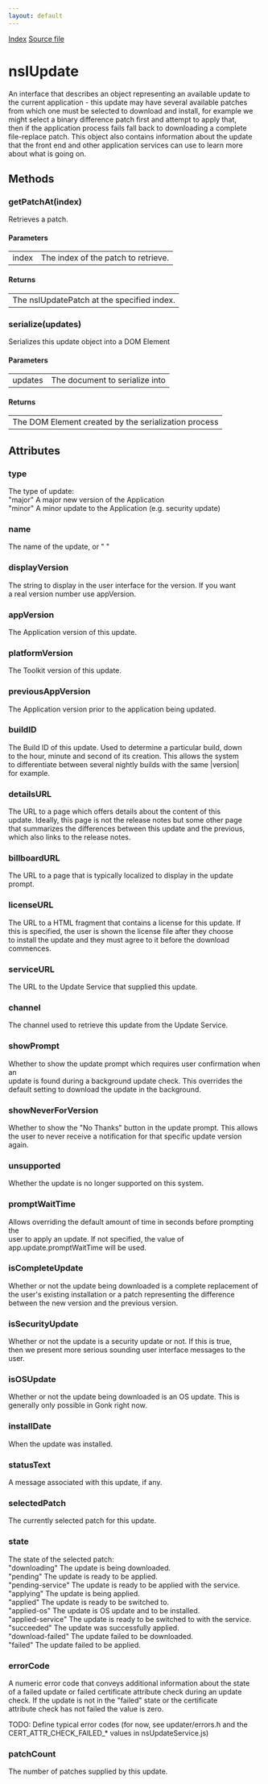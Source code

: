 ```yaml
---
layout: default
---
```

<div id='links'><a href="../index.html">Index</a>
<a href="http://dxr.mozilla.org/mozilla-central/source/toolkit/mozapps/update/nsIUpdateService.idl">Source file</a>
</div>

# nsIUpdate #
  
An interface that describes an object representing an available update to  
the current application - this update may have several available patches  
from which one must be selected to download and install, for example we  
might select a binary difference patch first and attempt to apply that,  
then if the application process fails fall back to downloading a complete  
file-replace patch. This object also contains information about the update  
that the front end and other application services can use to learn more  
about what is going on.  
  

## Methods ##

### getPatchAt(index) ###
  
Retrieves a patch.  
  

#### Parameters ####

<table>

<tr>
<td>index</td>
<td>         The index of the patch to retrieve.  
</td>
</tr>

</table>

#### Returns ####

<table>

<tr>
<td>The nsIUpdatePatch at the specified index.  
</td>
</tr>

</table>

### serialize(updates) ###
  
Serializes this update object into a DOM Element  
  

#### Parameters ####

<table>

<tr>
<td>updates</td>
<td>         The document to serialize into  
</td>
</tr>

</table>

#### Returns ####

<table>

<tr>
<td>The DOM Element created by the serialization process  
</td>
</tr>

</table>

## Attributes ##

### type ###
  
The type of update:  
  "major"  A major new version of the Application  
  "minor"  A minor update to the Application (e.g. security update)  
  

### name ###
  
The name of the update, or "<Application Name> <Update Version>"  
  

### displayVersion ###
  
The string to display in the user interface for the version. If you want  
a real version number use appVersion.  
  

### appVersion ###
  
The Application version of this update.  
  

### platformVersion ###
  
The Toolkit version of this update.  
  

### previousAppVersion ###
  
The Application version prior to the application being updated.  
  

### buildID ###
  
The Build ID of this update. Used to determine a particular build, down  
to the hour, minute and second of its creation. This allows the system  
to differentiate between several nightly builds with the same |version|  
for example.  
  

### detailsURL ###
  
The URL to a page which offers details about the content of this  
update. Ideally, this page is not the release notes but some other page  
that summarizes the differences between this update and the previous,  
which also links to the release notes.  
  

### billboardURL ###
  
The URL to a page that is typically localized to display in the update  
prompt.  
  

### licenseURL ###
  
The URL to a HTML fragment that contains a license for this update. If  
this is specified, the user is shown the license file after they choose  
to install the update and they must agree to it before the download  
commences.  
  

### serviceURL ###
  
The URL to the Update Service that supplied this update.  
  

### channel ###
  
The channel used to retrieve this update from the Update Service.  
  

### showPrompt ###
  
Whether to show the update prompt which requires user confirmation when an  
update is found during a background update check. This overrides the  
default setting to download the update in the background.  
  

### showNeverForVersion ###
  
Whether to show the "No Thanks" button in the update prompt. This allows  
the user to never receive a notification for that specific update version  
again.  
  

### unsupported ###
  
Whether the update is no longer supported on this system.  
  

### promptWaitTime ###
  
Allows overriding the default amount of time in seconds before prompting the  
user to apply an update. If not specified, the value of  
app.update.promptWaitTime will be used.  
  

### isCompleteUpdate ###
  
Whether or not the update being downloaded is a complete replacement of  
the user's existing installation or a patch representing the difference  
between the new version and the previous version.  
  

### isSecurityUpdate ###
  
Whether or not the update is a security update or not. If this is true,  
then we present more serious sounding user interface messages to the  
user.  
  

### isOSUpdate ###
  
Whether or not the update being downloaded is an OS update. This is  
generally only possible in Gonk right now.  
  

### installDate ###
  
When the update was installed.  
  

### statusText ###
  
A message associated with this update, if any.  
  

### selectedPatch ###
  
The currently selected patch for this update.  
  

### state ###
  
The state of the selected patch:  
  "downloading"        The update is being downloaded.  
  "pending"            The update is ready to be applied.  
  "pending-service"    The update is ready to be applied with the service.  
  "applying"           The update is being applied.  
  "applied"            The update is ready to be switched to.  
  "applied-os"         The update is OS update and to be installed.  
  "applied-service"    The update is ready to be switched to with the service.  
  "succeeded"          The update was successfully applied.  
  "download-failed"    The update failed to be downloaded.  
  "failed"             The update failed to be applied.  
  

### errorCode ###
  
A numeric error code that conveys additional information about the state  
of a failed update or failed certificate attribute check during an update  
check. If the update is not in the "failed" state or the certificate  
attribute check has not failed the value is zero.  
  
TODO: Define typical error codes (for now, see updater/errors.h and the  
      CERT_ATTR_CHECK_FAILED_* values in nsUpdateService.js)  
  

### patchCount ###
  
The number of patches supplied by this update.  
  
